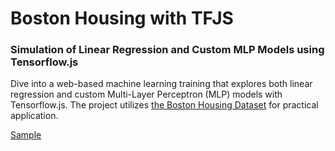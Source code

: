 # Boston Housing with TFJS

### Simulation of Linear Regression and Custom MLP Models using Tensorflow.js

Dive into a web-based machine learning training that explores both
linear regression and custom Multi-Layer Perceptron (MLP) models with
Tensorflow.js. The project utilizes [the Boston Housing Dataset](https://www.cs.toronto.edu/~delve/data/boston/bostonDetail.html) for practical application.

[Sample](https://waynechoidev.github.io/boston-housing-with-tfjs/)
